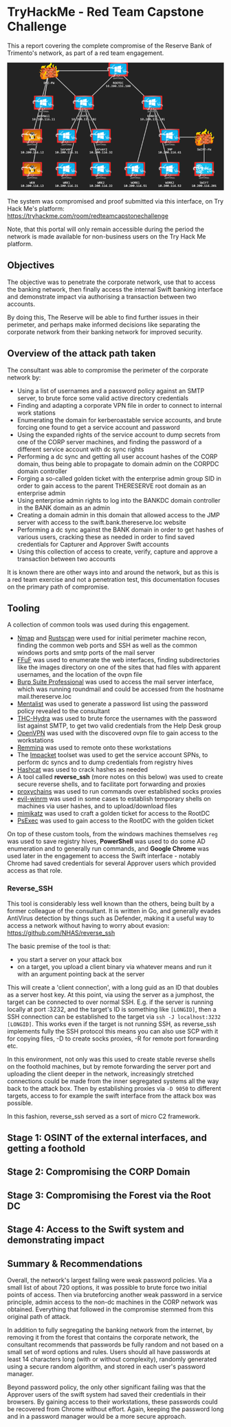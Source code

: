 # TryHackMe - Red Team Capstone Challenge

This a report covering the complete compromise of the Reserve Bank of Trimento's network, as part of a red team engagement. 

![](./full-compromise.png)

The system was compromised and proof submitted via this interface, on Try Hack Me's platform: https://tryhackme.com/room/redteamcapstonechallenge

Note, that this portal will only remain accessible during the period the network is made available for non-business users on the Try Hack Me platform.

## Objectives

The objective was to penetrate the corporate network, use that to access the banking network, then finally access the internal Swift banking interface and demonstrate impact via authorising a transaction between two accounts.

By doing this, The Reserve will be able to find further issues in their perimeter, and perhaps make informed decisions like separating the corporate network from their banking network for improved security.

## Overview of the attack path taken

The consultant was able to compromise the perimeter of the corporate network by:

- Using a list of usernames and a password policy against an SMTP server, to brute force some valid active directory credentials
- Finding and adapting a corporate VPN file in order to connect to internal work stations
- Enumerating the domain for kerberoastable service accounts, and brute forcing one found to get a service account and password
- Using the expanded rights of the service account to dump secrets from one of the CORP server machines, and finding the password of a different service account with dc sync rights
- Performing a dc sync and getting all user account hashes of the CORP domain, thus being able to propagate to domain admin on the CORPDC domain controller
- Forging a so-called golden ticket with the enterprise admin group SID in order to gain access to the parent THERESERVE root domain as an enterprise admin
- Using enterprise admin rights to log into the BANKDC domain controller in the BANK domain as an admin
- Creating a domain admin in this domain that allowed access to the JMP server with access to the swift.bank.thereserve.loc website
- Performing a dc sync against the BANK domain in order to get hashes of various users, cracking these as needed in order to find saved credentials for Capturer and Approver Swift accounts
- Using this collection of access to create, verify, capture and approve a transaction between two accounts

It is known there are other ways into and around the network, but as this is a red team exercise and not a penetration test, this documentation focuses on the primary path of compromise.

## Tooling

A collection of common tools was used during this engagement.

- [Nmap](https://nmap.org/) and [Rustscan](https://github.com/RustScan/RustScan) were used for initial perimeter machine recon, finding the common web ports and SSH as well as the common windows ports and smtp ports of the mail server
- [FFuF](https://github.com/ffuf/ffuf) was used to enumerate the web interfaces, finding subdirectories like the images directory on one of the sites that had files with apparent usernames, and the location of the ovpn file
- [Burp Suite Professional](https://portswigger.net/burp) was used to access the mail server interface, which was running roundmail and could be accessed from the hostname mail.thereserve.loc
- [Mentalist](https://github.com/sc0tfree/mentalist) was used to generate a password list using the password policy revealed to the consultant
- [THC-Hydra](https://github.com/vanhauser-thc/thc-hydra) was used to brute force the usernames with the password list against SMTP, to get two valid credentials from the Help Desk group
- [OpenVPN](https://openvpn.net/) was used with the discovered ovpn file to gain access to the workstations
- [Remmina](https://remmina.org/) was used to remote onto these workstations
- The [Impacket](https://github.com/fortra/impacket) toolset was used to get the service account SPNs, to perform dc syncs and to dump credentials from registry hives
- [Hashcat](https://hashcat.net/hashcat/) was used to crack hashes as needed
- A tool called **reverse_ssh** (more notes on this below) was used to create secure reverse shells, and to facilitate port forwarding and proxies
- [proxychains](https://github.com/haad/proxychains) was used to run commands over established socks proxies
- [evil-winrm](https://github.com/Hackplayers/evil-winrm) was used in some cases to establish temporary shells on machines via user hashes, and to upload/download files
- [mimikatz](https://github.com/ParrotSec/mimikatz) was used to craft a golden ticket for access to the RootDC
- [PsExec](https://learn.microsoft.com/en-us/sysinternals/downloads/psexec) was used to gain access to the RootDC with the golden ticket


On top of these custom tools, from the windows machines themselves `reg` was used to save registry hives, **PowerShell** was used to do some AD enumeration and to generally run commands, and **Google Chrome** was used later in the engagement to access the Swift interface - notably Chrome had saved credentials for several Approver users which provided access as that role.

### Reverse_SSH

This tool is considerably less well known than the others, being built by a former colleague of the consultant. It is written in Go, and generally evades AntiVirus detection by things such as Defender, making it a useful way to access a network without having to worry about evasion: https://github.com/NHAS/reverse_ssh

The basic premise of the tool is that:

- you start a server on your attack box
- on a target, you upload a client binary via whatever means and run it with an argument pointing back at the server

This will create a 'client connection', with a long guid as an ID that doubles as a server host key. At this point, via using the server as a jumphost, the target can be connected to over normal SSH. E.g. if the server is running locally at port :3232, and the target's ID is something like `[LONGID]`, then a SSH connection can be established to the target via `ssh -J localhost:3232 [LONGID]`. This works even if the target is not running SSH, as reverse_ssh implements fully the SSH protocol this means you can also use SCP with it for copying files, -D to create socks proxies, -R for remote port forwarding etc.

In this environment, not only was this used to create stable reverse shells on the foothold machines, but by remote forwarding the server port and uploading the client deeper in the network, increasingly stretched connections could be made from the inner segregated systems all the way back to the attack box. Then by establishing proxies via `-D 9050` to different targets, access to for example the swift interface from the attack box was possible.

In this fashion, reverse_ssh served as a sort of micro C2 framework.

## Stage 1: OSINT of the external interfaces, and getting a foothold

## Stage 2: Compromising the CORP Domain

## Stage 3: Compromising the Forest via the Root DC

## Stage 4: Access to the Swift system and demonstrating impact

## Summary & Recommendations

Overall, the network's largest failing were weak password policies. Via a small list of about 720 options, it was possible to brute force two initial points of access. Then via bruteforcing another weak password in a service principle, admin access to the non-dc machines in the CORP network was obtained. Everything that followed in the compromise stemmed from this original path of attack.

In addition to fully segregating the banking network from the internet, by removing it from the forest that contains the corporate network, the consultant recommends that passwords be fully random and not based on a small set of word options and rules. Users should all have passwords at least 14 characters long (with or without complexity), randomly generated using a secure random algorithm, and stored in each user's password manager.

Beyond password policy, the only other significant failing was that the Approver users of the swift system had saved their credentials in their browsers. By gaining access to their workstations, these passwords could be recovered from Chrome without effort. Again, keeping the password long and in a password manager would be a more secure approach.
